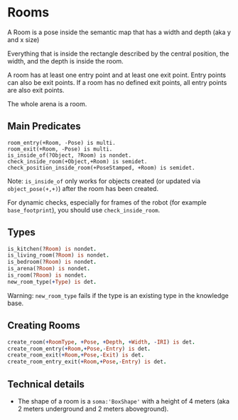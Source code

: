 # Rooms

A Room is a pose inside the semantic map that has a width and depth (aka y and x size)

Everything that is inside the rectangle described by the central position, the width, and the depth is inside the room.

A room has at least one entry point and at least one exit point.
Entry points can also be exit points.
If a room has no defined exit points, all entry points are also exit points.

The whole arena is a room.

## Main Predicates
```
room_entry(+Room, -Pose) is multi.
room_exit(+Room, -Pose) is multi.
is_inside_of(?Object, ?Room) is nondet.
check_inside_room(+Object,+Room) is semidet.
check_position_inside_room(+PoseStamped, +Room) is semidet.
```
Note: `is_inside_of` only works for objects created
(or updated via `object_pose(+,+)`)
after the room has been created.

For dynamic checks, especially for frames of the robot (for example `base_footprint`),
you should use `check_inside_room`.

## Types
```prolog
is_kitchen(?Room) is nondet.
is_living_room(?Room) is nondet.
is_bedroom(?Room) is nondet.
is_arena(?Room) is nondet.
is_room(?Room) is nondet.
new_room_type(+Type) is det.
```
Warning: `new_room_type` fails if the type is an existing type in the knowledge base.


## Creating Rooms
```prolog
create_room(+RoomType, +Pose, +Depth, +Width, -IRI) is det.
create_room_entry(+Room,+Pose,-Entry) is det.
create_room_exit(+Room,+Pose,-Exit) is det.
create_room_entry_exit(+Room,+Pose,-Entry) is det.
```

## Technical details
- The shape of a room is a `soma:'BoxShape'` with a height of 4 meters (aka 2 meters underground and 2 meters aboveground).
